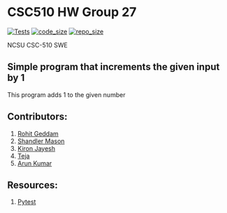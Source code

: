# CSC510 HW Group 27
[![Tests](https://github.com/rohitgeddam/CSC510_HW1/actions/workflows/python-app.yml/badge.svg)](https://github.com/rohitgeddam/CSC510_HW1/actions/workflows/python-app.yml)
[![code_size](https://img.shields.io/github/languages/code-size/rohitgeddam/CSC510_HW)](https://github.com/rohitgeddam/CSC510_HW) 
[![repo_size](https://img.shields.io/github/repo-size/rohitgeddam/CSC510_HW1)](https://github.com/rohitgeddam/CSC510_HW)</br>

NCSU CSC-510 SWE

## Simple program that increments the given input by 1
This program adds 1 to the given number

## Contributors:
1. <a href="https://github.com/rohitgeddam" target="_blank">Rohit Geddam</a>
2. <a href="https://github.com/shandlermason" target="_blank">Shandler Mason</a>
3. <a href="https://github.com/kironjayesh" target="_blank">Kiron Jayesh</a>
4. <a href="https://github.com/Darkviper7" target="_blank">Teja</a>
5. <a href="https://github.com/Arun152k" target="_blank">Arun Kumar</a>

## Resources:
1. <a href="https://docs.pytest.org/en/7.1.x/" target="_blank">Pytest</a>
